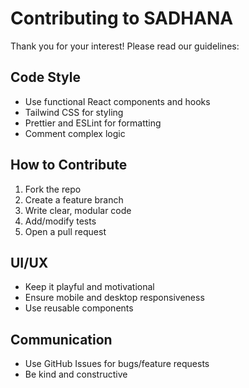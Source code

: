 # Contributing to SADHANA

Thank you for your interest! Please read our guidelines:

## Code Style

- Use functional React components and hooks
- Tailwind CSS for styling
- Prettier and ESLint for formatting
- Comment complex logic

## How to Contribute

1. Fork the repo
2. Create a feature branch
3. Write clear, modular code
4. Add/modify tests
5. Open a pull request

## UI/UX

- Keep it playful and motivational
- Ensure mobile and desktop responsiveness
- Use reusable components

## Communication

- Use GitHub Issues for bugs/feature requests
- Be kind and constructive
